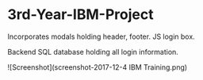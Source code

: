# 3rd-Year-IBM-Project

Incorporates modals holding header, footer. JS login box.

Backend SQL database holding all login information.


![Screenshot](screenshot-2017-12-4 IBM Training.png)

